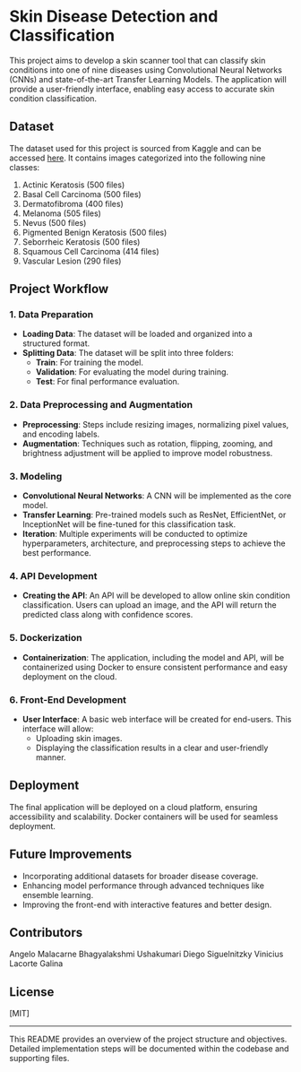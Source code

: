 # Skin Disease Detection and Classification

This project aims to develop a skin scanner tool that can classify skin conditions into one of nine diseases using Convolutional Neural Networks (CNNs) and state-of-the-art Transfer Learning Models. The application will provide a user-friendly interface, enabling easy access to accurate skin condition classification.

## Dataset

The dataset used for this project is sourced from Kaggle and can be accessed [here](https://www.kaggle.com/datasets/pritpal2873/multiple-skin-disease-detection-and-classification). It contains images categorized into the following nine classes:

1. Actinic Keratosis (500 files)
2. Basal Cell Carcinoma (500 files)
3. Dermatofibroma (400 files)
4. Melanoma (505 files)
5. Nevus (500 files)
6. Pigmented Benign Keratosis (500 files)
7. Seborrheic Keratosis (500 files)
8. Squamous Cell Carcinoma (414 files)
9. Vascular Lesion (290 files)

## Project Workflow

### 1. Data Preparation

- **Loading Data**: The dataset will be loaded and organized into a structured format.
- **Splitting Data**: The dataset will be split into three folders:
  - **Train**: For training the model.
  - **Validation**: For evaluating the model during training.
  - **Test**: For final performance evaluation.

### 2. Data Preprocessing and Augmentation

- **Preprocessing**: Steps include resizing images, normalizing pixel values, and encoding labels.
- **Augmentation**: Techniques such as rotation, flipping, zooming, and brightness adjustment will be applied to improve model robustness.

### 3. Modeling

- **Convolutional Neural Networks**: A CNN will be implemented as the core model.
- **Transfer Learning**: Pre-trained models such as ResNet, EfficientNet, or InceptionNet will be fine-tuned for this classification task.
- **Iteration**: Multiple experiments will be conducted to optimize hyperparameters, architecture, and preprocessing steps to achieve the best performance.

### 4. API Development

- **Creating the API**: An API will be developed to allow online skin condition classification. Users can upload an image, and the API will return the predicted class along with confidence scores.

### 5. Dockerization

- **Containerization**: The application, including the model and API, will be containerized using Docker to ensure consistent performance and easy deployment on the cloud.

### 6. Front-End Development

- **User Interface**: A basic web interface will be created for end-users. This interface will allow:
  - Uploading skin images.
  - Displaying the classification results in a clear and user-friendly manner.

## Deployment

The final application will be deployed on a cloud platform, ensuring accessibility and scalability. Docker containers will be used for seamless deployment.

## Future Improvements

- Incorporating additional datasets for broader disease coverage.
- Enhancing model performance through advanced techniques like ensemble learning.
- Improving the front-end with interactive features and better design.

## Contributors

Angelo Malacarne
Bhagyalakshmi Ushakumari
Diego Siguelnitzky
Vinicius Lacorte Galina

## License

[MIT]

---

This README provides an overview of the project structure and objectives. Detailed implementation steps will be documented within the codebase and supporting files.
